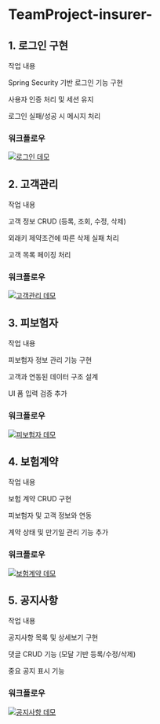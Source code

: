 # TeamProject-insurer-

## 1. 로그인 구현
  작업 내용

  Spring Security 기반 로그인 기능 구현

  사용자 인증 처리 및 세션 유지

  로그인 실패/성공 시 메시지 처리
### 워크플로우
[![로그인 데모](https://github.com/user-attachments/assets/75a0a361-2d06-401e-959b-82a76349e330)](https://github.com/user-attachments/assets/f956661f-fe26-4ab8-b874-4a85ea76ee44)

## 2. 고객관리
  작업 내용
  
  고객 정보 CRUD (등록, 조회, 수정, 삭제)
  
  외래키 제약조건에 따른 삭제 실패 처리
  
  고객 목록 페이징 처리
### 워크플로우
[![고객관리 데모](https://github.com/user-attachments/assets/67874a0b-77aa-4142-bf36-30080007b5ff)](https://github.com/user-attachments/assets/b4330c1f-546b-420a-bcf0-206a5cd94c52)


## 3. 피보험자
  작업 내용
  
  피보험자 정보 관리 기능 구현
  
  고객과 연동된 데이터 구조 설계
  
  UI 폼 입력 검증 추가
### 워크플로우
[![피보험자 데모](https://github.com/user-attachments/assets/f358355a-fce1-4f70-affa-6655b1936142)](https://github.com/user-attachments/assets/7a96faa4-9fb3-4b26-9a34-ee570e021113)


## 4. 보험계약
  작업 내용
  
  보험 계약 CRUD 구현
  
  피보험자 및 고객 정보와 연동
  
  계약 상태 및 만기일 관리 기능 추가
### 워크플로우
[![보험계약 데모](https://github.com/user-attachments/assets/ed364593-63e3-4f5d-97ae-ca5d5c8d0930)](https://github.com/user-attachments/assets/95082acf-56a9-4f32-9a31-219db5cb40b2)


## 5. 공지사항
  작업 내용
  
  공지사항 목록 및 상세보기 구현
  
  댓글 CRUD 기능 (모달 기반 등록/수정/삭제)
  
  중요 공지 표시 기능
### 워크플로우
[![공지사항 데모](https://github.com/user-attachments/assets/12b843dd-874d-401f-8f54-4f71a379cb3c)](https://github.com/user-attachments/assets/b8a430db-fe65-4c6d-8155-c19902bd3057)






